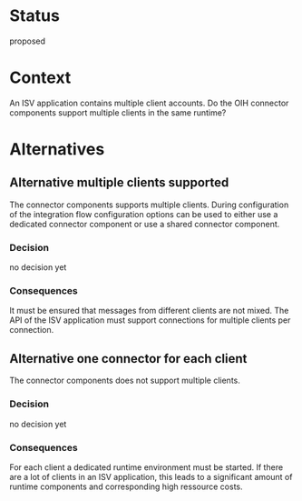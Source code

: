 # Status
proposed

# Context
An ISV application contains multiple client accounts. Do the OIH connector components support multiple clients in the same runtime?

# Alternatives

## Alternative multiple clients supported
The connector components supports multiple clients. During configuration of the integration flow configuration options can be used to either use a dedicated connector component or use a shared connector component.

### Decision
no decision yet

### Consequences
It must be ensured that messages from different clients are not mixed.
The API of the ISV application must support connections for multiple clients per connection.

## Alternative one connector for each client
The connector components does not support multiple clients. 

### Decision
no decision yet

### Consequences
For each client a dedicated runtime environment must be started. If there are a lot of clients in an ISV application, this leads to a significant amount of runtime components and corresponding high ressource costs.
